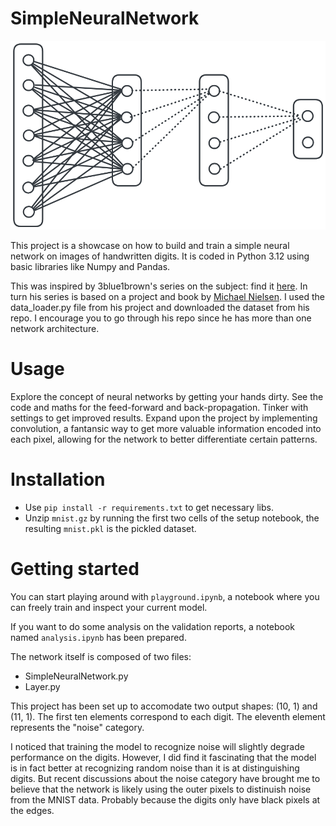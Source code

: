# SimpleNeuralNetwork

<picture>
  <source srcset="./assets/network_diagram_light.png" media="(prefers-color-scheme: light)"/>
  <source srcset="./assets/network_diagram_dark.png"  media="(prefers-color-scheme: dark)"/>
  <img src="./assets/network_diagram_light.png"/> <!-- default -->
</picture>

This project is a showcase on how to build and train a simple neural network on images of handwritten digits. It is coded in Python 3.12 using basic libraries like Numpy and Pandas.

This was inspired by 3blue1brown's series on the subject: find it [here](https://youtu.be/aircAruvnKk?si=2ADANgQrMpzmQACh). In turn his series is based on a project and book by [Michael Nielsen](https://github.com/mnielsen/neural-networks-and-deep-learning/). I used the data_loader.py file from his project and downloaded the dataset from his repo. I encourage you to go through his repo since he has more than one network architecture.

# Usage

Explore the concept of neural networks by getting your hands dirty.
See the code and maths for the feed-forward and back-propagation.
Tinker with settings to get improved results. Expand upon the project by implementing convolution, a fantansic way to get more valuable information encoded into each pixel, allowing for the network to better differentiate certain patterns.

# Installation

- Use `pip install -r requirements.txt` to get necessary libs.
- Unzip `mnist.gz` by running the first two cells of the setup notebook, the resulting `mnist.pkl` is the pickled dataset.

# Getting started

You can start playing around with `playground.ipynb`, a notebook where you can freely train and inspect your current model.

If you want to do some analysis on the validation reports, a notebook named `analysis.ipynb` has been prepared.

The network itself is composed of two files:
- SimpleNeuralNetwork.py
- Layer.py

This project has been set up to accomodate two output shapes: (10, 1) and (11, 1). The first ten elements correspond to each digit. The eleventh element represents the "noise" category.

I noticed that training the model to recognize noise will slightly degrade performance on the digits. However, I did find it fascinating that the model is in fact better at recognizing random noise than it is at distinguishing digits. But recent discussions about the noise category have brought me to believe that the network is likely using the outer pixels to distinuish noise from the MNIST data. Probably because the digits only have black pixels at the edges.